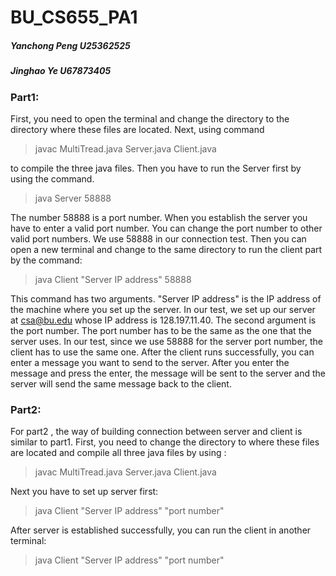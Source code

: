 # BU_CS655_PA1
 ##### Yanchong Peng  U25362525
 ##### Jinghao Ye  U67873405


### Part1:
First, you need to open the terminal and change the directory to the directory where these files are located. Next, using command 
>javac MultiTread.java Server.java Client.java

to compile the three java files. Then you have to run the Server first by using the command. 
> java Server  58888

The number 58888 is a port number. When you establish the server you have to enter a valid port number. You can change the port number to other valid port numbers. We use 58888 in our connection test. 
Then you can open a new terminal and change to the same directory to run the client part by the command:
>java Client "Server IP address" 58888

This command has two arguments. "Server IP address" is the IP address of the machine where you set up the server. In our test, we set up our server at csa@bu.edu whose IP address is 128.197.11.40. The second argument is the port number. The port number has to be the same as the one that the server uses. In our test, since we use 58888 for the server port number, the client has to use the same one. After the client runs successfully, you can enter a message you want to send to the server. After you enter the message and press the enter, the message will be sent to the server and the server will send the same message back to the client.

### Part2:
For part2 , the way of building connection between server and client is similar to part1. First, you need to change the directory to where these files are located and compile all three java files by using : 
>javac MultiTread.java Server.java Client.java

Next you have to set up server first:
>java Client "Server IP address" "port number"

After server is established successfully, you can run the client in another terminal:

>java Client "Server IP address" "port number"

